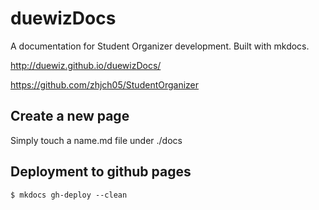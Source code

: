 # duewizDocs

A documentation for Student Organizer development. Built with mkdocs.

http://duewiz.github.io/duewizDocs/

https://github.com/zhjch05/StudentOrganizer

## Create a new page

Simply touch a name.md file under ./docs

## Deployment to github pages

<code>$ mkdocs gh-deploy --clean</code>
